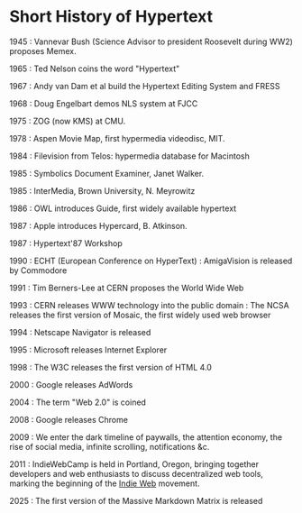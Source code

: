 # Short History of Hypertext

1945
: Vannevar Bush (Science Advisor to president Roosevelt during WW2) proposes Memex.

1965
: Ted Nelson coins the word "Hypertext"

1967
: Andy van Dam et al build the Hypertext Editing System and FRESS

1968
: Doug Engelbart demos NLS system at FJCC

1975
: ZOG (now KMS) at CMU.

1978
: Aspen Movie Map, first hypermedia videodisc, MIT.

1984
: Filevision from Telos: hypermedia database for Macintosh

1985
: Symbolics Document Examiner, Janet Walker.

1985
: InterMedia, Brown University, N. Meyrowitz

1986
: OWL introduces Guide, first widely available hypertext

1987
: Apple introduces Hypercard, B. Atkinson.

1987
: Hypertext'87 Workshop

1990
: ECHT (European Conference on HyperText)
: AmigaVision is released by Commodore

1991
: Tim Berners-Lee at CERN proposes the World Wide Web

1993
: CERN releases WWW technology into the public domain
: The NCSA releases the first version of Mosaic, the first widely used web browser

1994
: Netscape Navigator is released

1995
: Microsoft releases Internet Explorer

1998
: The W3C releases the first version of HTML 4.0

2000
: Google releases AdWords

2004
: The term "Web 2.0" is coined

2008
: Google releases Chrome

2009
: We enter the dark timeline of paywalls, the attention economy, the rise of social media, infinite scrolling, notifications &c.

2011
: IndieWebCamp is held in Portland, Oregon, bringing together developers and web enthusiasts to discuss decentralized web tools, marking the beginning of the [Indie Web](history.md) movement.

2025
: The first version of the Massive Markdown Matrix is released
